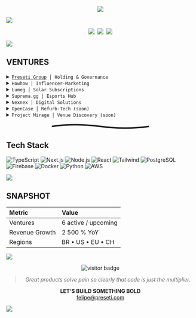 <!-- ░░░  F  E  L  I  P  E     P  R  E  S  E  T  I  ░░░ -->

<p align="center">
  <img src="https://readme-typing-svg.herokuapp.com?font=Fira+Code&duration=3000&pause=600&color=A259FF&center=true&vCenter=true&width=620&height=35&lines=FELIPE+PRESETI;Founder+%7C+Preseti+Group" />
</p>

<img src="https://capsule-render.vercel.app/api?type=waving&height=100&color=0d1117,3c216f,0d1117" />

<p align="center">
  <a href="https://preseti.com"><img src="https://img.shields.io/badge/preseti.com-1e1e1e?style=for-the-badge"></a>&nbsp;
  <a href="https://linkedin.com/in/felipepreseti"><img src="https://img.shields.io/badge/linkedin-3b2f5e?style=for-the-badge&logo=linkedin&logoColor=ffffff"></a>&nbsp;
  <a href="mailto:felipe@preseti.com"><img src="https://img.shields.io/badge/email-1e1e1e?style=for-the-badge&logo=gmail&logoColor=ffffff"></a>
</p>

<img src="https://capsule-render.vercel.app/api?type=rect&height=4&color=0d1117,0d1117" />

## VENTURES
<details>
<summary><code><a href="https://preseti.com">Preseti Group</a> │ Holding & Governance</code></summary>
Drives strategy, capital allocation and cross-venture synergy.
</details>
<details>
<summary><code>Howhow │ Influencer-Marketing</code></summary>
AI platform linking tech brands to creators and tracking ROI.  
https://howhow.com.br
</details>
<details>
<summary><code>Lumeg │ Solar Subscriptions</code></summary>
Renewable power plus AI optimisation to slash energy costs.  
https://lumeg.com.br
</details>
<details>
<summary><code>Suprema.gg │ Esports Hub</code></summary>
Complete ecosystem for leagues, matchmaking and item marketplace.  
https://suprema.gg
</details>
<details>
<summary><code>Nexnex │ Digital Solutions</code></summary>
SaaS automating sites, paid traffic & design via multi-AI stack.  
https://nexnex.com.br
</details>
<details>
<summary><code>OpenCase │ Refurb-Tech (soon)</code></summary>
AI inspection, repair and dynamic pricing of RMA tech with flash discounts.
</details>
<details>
<summary><code>Project Mirage │ Venue Discovery (soon)</code></summary>
App for real-time, AI-personalised venue & experience recommendations.
</details>

<p align="center">
  <svg width="260" height="18" viewBox="0 0 260 18" fill="none" xmlns="http://www.w3.org/2000/svg">
    <path d="M0 9Q60 0 130 9T260 9" stroke="#1a1a1a" stroke-width="4" stroke-linecap="round"/>
  </svg>
</p>

## Tech Stack
![TypeScript](https://img.shields.io/badge/TypeScript-4c3573?style=flat&logo=typescript&logoColor=ffffff)
![Next.js](https://img.shields.io/badge/Next.js-31264d?style=flat&logo=next.js&logoColor=ffffff)
![Node.js](https://img.shields.io/badge/Node.js-493969?style=flat&logo=node.js&logoColor=ffffff)
![React](https://img.shields.io/badge/React-4c3573?style=flat&logo=react&logoColor=61dafb)
![Tailwind](https://img.shields.io/badge/Tailwind-31264d?style=flat&logo=tailwindcss&logoColor=ffffff)
![PostgreSQL](https://img.shields.io/badge/PostgreSQL-4c3573?style=flat&logo=postgresql&logoColor=ffffff)
![Firebase](https://img.shields.io/badge/Firebase-493969?style=flat&logo=firebase&logoColor=ffa611)
![Docker](https://img.shields.io/badge/Docker-4c3573?style=flat&logo=docker&logoColor=ffffff)
![Python](https://img.shields.io/badge/Python-31264d?style=flat&logo=python&logoColor=ffffff)
![AWS](https://img.shields.io/badge/AWS-1e1e1e?style=flat&logo=amazonaws&logoColor=ffffff)

<img src="https://capsule-render.vercel.app/api?type=rect&height=4&color=0d1117,0d1117" />

## SNAPSHOT
| Metric | Value |
| :----- | :---- |
| Ventures | 6 active / upcoming |
| Revenue Growth | 2 500 % YoY |
| Regions | BR • US • EU • CH |

<img src="https://capsule-render.vercel.app/api?type=rect&height=4&color=0d1117,0d1117" />

<p align="center">
  <img src="https://komarev.com/ghpvc/?username=felipepreseti&label=RAVENS%20VISITED&color=4c3573&style=for-the-badge" alt="visitor badge"/>
</p>

<blockquote align="center"><i>Great products solve pain so clearly that code is just the multiplier.</i></blockquote>

<p align="center">
  <strong>LET’S BUILD SOMETHING BOLD</strong><br>
  <a href="mailto:felipe@preseti.com">felipe@preseti.com</a>
</p>

<img src="https://capsule-render.vercel.app/api?type=waving&height=100&color=0d1117,3c216f,0d1117&section=footer" />
